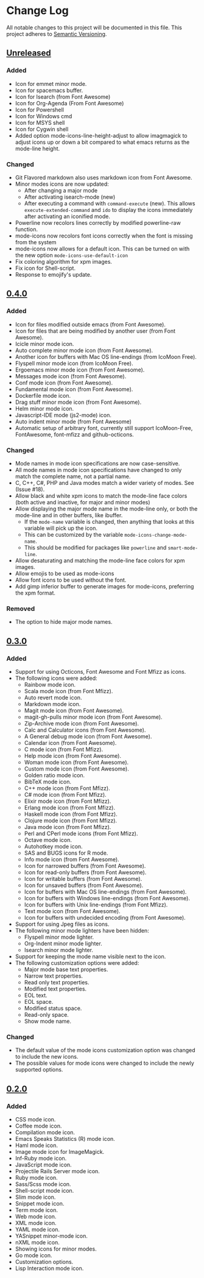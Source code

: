 # Change Log

All notable changes to this project will be documented in this file.
This project adheres to [Semantic Versioning](http://semver.org/).

## [Unreleased]

### Added

- Icon for emmet minor mode.
- Icon for spacemacs buffer.
- Icon for Isearch (from Font Awesome)
- Icon for Org-Agenda (From Font Awesome)
- Icon for Powershell
- Icon for Windows cmd
- Icon for MSYS shell
- Icon for Cygwin shell
- Added option mode-icons-line-height-adjust to allow imagmagick to
  adjust icons up or down a bit compared to what emacs returns as the
  mode-line height.

### Changed

- Git Flavored markdown also uses markdown icon from Font Awesome.
- Minor modes icons are now updated:
  - After changing a major mode
  - After activating isearch-mode (new)
  - After executing a command with `command-execute` (new). This
    allows `execute-extended-command` and `ido` to display the icons
    immediately after activating an iconified mode.
- Powerline now recolors lines correctly by modified powerline-raw
  function.
- mode-icons now recolors font icons correctly when the font is
  missing from the system
- mode-icons now allows for a default icon.  This can be turned on
  with the new option `mode-icons-use-default-icon`
- Fix coloring algorithm for xpm images.
- Fix icon for Shell-script.
- Response to emojify's update.


## [0.4.0]

### Added

- Icon for files modified outside emacs (from Font Awesome).
- Icon for files that are being modified by another user (from Font
  Awesome).
- Icicle minor mode icon.
- Auto complete minor mode icon (from Font Awesome).
- Another icon for buffers with Mac OS line-endings (from IcoMoon
  Free).
- Flyspell minor mode icon (from IcoMoon Free).
- Ergoemacs minor mode icon (from Font Awesome).
- Messages mode icon (from Font Awesome).
- Conf mode icon (from Font Awesome).
- Fundamental mode icon (from Font Awesome).
- Dockerfile mode icon.
- Drag stuff minor mode icon (from Font Awesome).
- Helm minor mode icon.
- Javascript-IDE mode (js2-mode) icon.
- Auto indent minor mode (from Font Awesome)
- Automatic setup of arbitrary font, currently still support
  IcoMoon-Free, FontAwesome, font-mfizz and github-octicons.

### Changed

- Mode names in mode icon specifications are now case-sensitive.
- All mode names in mode icon specifications have changed to only
  match the complete name, not a partial name.
- C, C++, C#, PHP and Java modes match a wider variety of modes.  See
  (Issue #18).
- Allow black and white xpm icons to match the mode-line face colors
  (both active and inactive, for major and minor modes)
- Allow displaying the major mode name in the mode-line only, or both
  the mode-line and in other buffers, like ibuffer.
  - If the `mode-name` variable is changed, then anything that looks
    at this variable will pick up the icon.
  - This can be customized by the variable
    `mode-icons-change-mode-name`.
  - This should be modified for packages like `powerline` and
    `smart-mode-line`.
- Allow desaturating and matching the mode-line face colors for xpm
  images.
- Allow emojis to be used as mode-icons
- Allow font icons to be used without the font.
- Add gimp inferior buffer to generate images for mode-icons,
  preferring the xpm format.

### Removed

- The option to hide major mode names.

## [0.3.0]

### Added
- Support for using Octicons, Font Awesome and Font Mfizz as icons.
- The following icons were added:
  - Rainbow mode icon.
  - Scala mode icon (from Font Mfizz).
  - Auto revert mode icon.
  - Markdown mode icon.
  - Magit mode icon (from Font Awesome).
  - magit-gh-pulls minor mode icon (from Font Awesome).
  - Zip-Archive mode icon (from Font Awesome).
  - Calc and Calculator icons (from Font Awesome).
  - A General debug mode icon (from Font Awesome).
  - Calendar icon (from Font Awesome).
  - C mode icon (from Font Mfizz).
  - Help mode icon (from Font Awesome).
  - Woman mode icon (from Font Awesome).
  - Custom mode icon (from Font Awesome).
  - Golden ratio mode icon.
  - BibTeX mode icon.
  - C++ mode icon (from Font Mfizz).
  - C# mode icon (from Font Mfizz).
  - Elixir mode icon (from Font Mfizz).
  - Erlang mode icon (from Font Mfizz).
  - Haskell mode icon (from Font Mfizz).
  - Clojure mode icon (from Font Mfizz).
  - Java mode icon (from Font Mfizz).
  - Perl and CPerl mode icons (from Font Mfizz).
  - Octave mode icon.
  - Autohotkey mode icon.
  - SAS and BUGS icons for R mode.
  - Info mode icon (from Font Awesome).
  - Icon for narrowed buffers (from Font Awesome).
  - Icon for read-only buffers (from Font Awesome).
  - Icon for writable buffers (from Font Awesome).
  - Icon for unsaved buffers (from Font Awesome).
  - Icon for buffers with Mac OS line-endings (from Font Awesome).
  - Icon for buffers with Windows line-endings (from Font Awesome).
  - Icon for buffers with Unix line-endings (from Font Mfizz).
  - Text mode icon (from Font Awesome).
  - Icon for buffers with undecided encoding (from Font Awesome).
- Support for using Jpeg files as icons.
- The following minor mode lighters have been hidden:
  - Flyspell minor mode lighter.
  - Org-Indent minor mode lighter.
  - Isearch minor mode lighter.
- Support for keeping the mode name visible next to the icon.
- The following customization options were added:
  - Major mode base text properties.
  - Narrow text properties.
  - Read only text properties.
  - Modified text properties.
  - EOL text.
  - EOL space.
  - Modified status space.
  - Read-only space.
  - Show mode name.

### Changed

- The default value of the mode icons customization option was changed
  to include the new icons.
- The possible values for mode icons were changed to include the newly
  supported options.

## [0.2.0]

### Added
- CSS mode icon.
- Coffee mode icon.
- Compilation mode icon.
- Emacs Speaks Statistics (R) mode icon.
- Haml mode icon.
- Image mode icon for ImageMagick.
- Inf-Ruby mode icon.
- JavaScript mode icon.
- Projectile Rails Server mode icon.
- Ruby mode icon.
- Sass/Scss mode icon.
- Shell-script mode icon.
- Slim mode icon.
- Snippet mode icon.
- Term mode icon.
- Web mode icon.
- XML mode icon.
- YAML mode icon.
- YASnippet minor-mode icon.
- nXML mode icon.
- Showing icons for minor modes.
- Go mode icon.
- Customization options.
- Lisp Interaction mode icon.

[Unreleased]: https://github.com/ryuslash/mode-icons/compare/0.4.0...HEAD
[0.4.0]: https://github.com/ryuslash/mode-icons/compare/0.3.0...0.4.0
[0.3.0]: https://github.com/ryuslash/mode-icons/compare/0.2.0...0.3.0
[0.2.0]: https://github.com/ryuslash/mode-icons/compare/0.1.0...0.2.0
